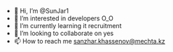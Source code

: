 - 👋 Hi, I’m @SunJar1
- 👀 I’m interested in developers O_O
- 🌱 I’m currently learning it recruitment
- 💞️ I’m looking to collaborate on yes
- 📫 How to reach me sanzhar.khassenov@mechta.kz

<!---
SunJar1/SunJar1 is a ✨ special ✨ repository because its `README.md` (this file) appears on your GitHub profile.
You can click the Preview link to take a look at your changes.
--->
